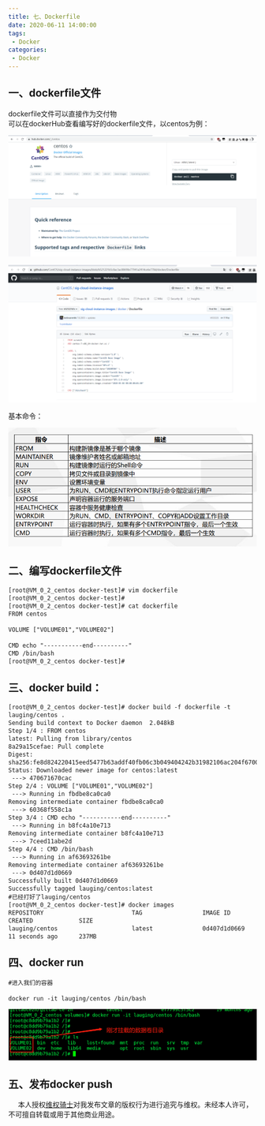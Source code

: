 ```yaml
---
title: 七、Dockerfile
date: 2020-06-11 14:00:00
tags:
 - Docker
categories:
 - Docker
---
```




## 一、dockerfile文件
dockerfile文件可以直接作为交付物<br>
可以在dockerHub查看编写好的dockerfile文件，以centos为例：

![logo](./13.png)

![logo](./15.png)



基本命令：

![logo](./16.jpg)



## 二、编写dockerfile文件



```
[root@VM_0_2_centos docker-test]# vim dockerfile
[root@VM_0_2_centos docker-test]# 
[root@VM_0_2_centos docker-test]# cat dockerfile 
FROM centos

VOLUME ["VOLUME01","VOLUME02"]

CMD echo "-----------end----------"
CMD /bin/bash
[root@VM_0_2_centos docker-test]# 
```



## 三、docker build：

```
[root@VM_0_2_centos docker-test]# docker build -f dockerfile -t lauging/centos .
Sending build context to Docker daemon  2.048kB
Step 1/4 : FROM centos
latest: Pulling from library/centos
8a29a15cefae: Pull complete 
Digest: sha256:fe8d824220415eed5477b63addf40fb06c3b049404242b31982106ac204f6700
Status: Downloaded newer image for centos:latest
 ---> 470671670cac
Step 2/4 : VOLUME ["VOLUME01","VOLUME02"]
 ---> Running in fbdbe8ca0ca0
Removing intermediate container fbdbe8ca0ca0
 ---> 60368f558c1a
Step 3/4 : CMD echo "-----------end----------"
 ---> Running in b8fc4a10e713
Removing intermediate container b8fc4a10e713
 ---> 7ceed11abe2d
Step 4/4 : CMD /bin/bash
 ---> Running in af63693261be
Removing intermediate container af63693261be
 ---> 0d407d1d0669
Successfully built 0d407d1d0669
Successfully tagged lauging/centos:latest
#已经打好了lauging/centos
[root@VM_0_2_centos docker-test]# docker images
REPOSITORY                         TAG                 IMAGE ID            CREATED             SIZE
lauging/centos                     latest              0d407d1d0669        11 seconds ago      237MB
```

## 四、docker run 

```
#进入我们的容器

docker run -it lauging/centos /bin/bash
```



![logo](./12.png)



## 五、发布docker push

















&nbsp;&nbsp;&nbsp;&nbsp; 本人授权[维权骑士](http://rightknights.com)对我发布文章的版权行为进行追究与维权。未经本人许可，不可擅自转载或用于其他商业用途。


